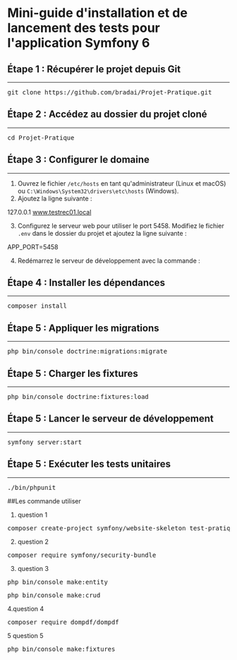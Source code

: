 # Mini-guide d'installation et de lancement des tests pour l'application Symfony 6

## Étape 1 : Récupérer le projet depuis Git
---------------------------------------


<pre>
git clone https://github.com/bradai/Projet-Pratique.git
</pre>

## Étape 2 : Accédez au dossier du projet cloné
---------------------------------------
<pre>
cd Projet-Pratique
</pre>

## Étape 3 : Configurer le domaine
--------------------------------

1. Ouvrez le fichier `/etc/hosts` en tant qu'administrateur (Linux et macOS) ou `C:\Windows\System32\drivers\etc\hosts` (Windows).
2. Ajoutez la ligne suivante :

127.0.0.1 www.testrec01.local

3. Configurez le serveur web pour utiliser le port 5458. Modifiez le fichier `.env` dans le dossier du projet et ajoutez la ligne suivante :

APP_PORT=5458

4. Redémarrez le serveur de développement avec la commande :

## Étape 4 : Installer les dépendances
---------------------------------------------

<pre>
composer install
</pre>


## Étape 5 : Appliquer les migrations
---------------------------------------------


<pre>
php bin/console doctrine:migrations:migrate
</pre>

## Étape 5 : Charger les fixtures
---------------------------------------------
<pre>
php bin/console doctrine:fixtures:load
</pre>

## Étape 5 : Lancer le serveur de développement
---------------------------------------------
<pre>
symfony server:start
</pre>


## Étape 5 : Exécuter les tests unitaires
---------------------------------------------

<pre>
./bin/phpunit
</pre>


##Les commande utiliser

1. question 1
<pre>
composer create-project symfony/website-skeleton test-pratique
</pre>

2. question 2
<pre>
composer require symfony/security-bundle
</pre>

3. question 3
<pre>
php bin/console make:entity
</pre>


<pre>
php bin/console make:crud
</pre>

4.question 4
<pre>
composer require dompdf/dompdf
</pre>

5 question 5
<pre>
php bin/console make:fixtures
</pre>



